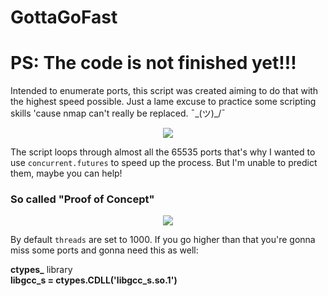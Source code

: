 # GottaGoFast
# PS: The code is not finished yet!!!

Intended to enumerate ports, this script was created aiming to do that with the highest speed possible. Just a lame excuse to practice some scripting skills 'cause nmap can't really be replaced. ¯\_(ツ)_/¯

<p align="center">
<img src="https://user-images.githubusercontent.com/78124142/179854800-32a77f78-8aba-48ac-a792-2733a91dba47.gif" />
</p>

The script loops through almost all the 65535 ports that's why I wanted to use ```concurrent.futures``` to speed up the process. But I'm unable to predict them, maybe you can help!   

### So called "Proof of Concept"

<p align="center">
<img src="https://user-images.githubusercontent.com/78124142/180364199-ce24c503-70fe-48cd-9884-1a68e64f6f56.gif" />
</p>



By default ```threads``` are set to 1000. If you go higher than that you're gonna miss some ports and gonna need this as well:

  <strong>ctypes_</strong> library  
  <strong>libgcc_s = ctypes.CDLL('libgcc_s.so.1')</strong>
